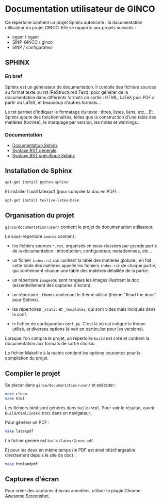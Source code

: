 # Documentation utilisateur de GINCO

Ce répertoire contient un projet Sphinx autonome : la documentation utilisateur du projet GINCO. Elle se rapporte aux 
 projets suivants : 
 
* ogam / ogam
* SINP-GINCO / ginco
* SINP / configurateur

## SPHINX

### En bref

Sphinx est un générateur de documentation. Il compile des fichiers sources au format texte ou rst
(ReStructured Text), pour générer de la documentation dans différents formats de sortie : HTML, LaTeX 
 puis PDF à partir du LaTeX, et beaucoup d'autres formats... 
 
Le rst permet d'indiquer le formatage du texte : titres, listes, liens, etc... 
Et Sphinx ajoute des fonctionnalités, telles que la construction d'une table des matières (toctree), 
le marquage par version, les notes et warnings... 

### Documentation

* [Documentation Sphinx](http://www.sphinx-doc.org/en/stable/)
* [Syntaxe RST générale](http://www.sphinx-doc.org/en/stable/rest.html)
* [Syntaxe RST spécifique Sphinx](http://www.sphinx-doc.org/en/stable/markup/index.html)

## Installation de Sphinx

```bash
apt-get install python-sphinx
```
Et installer l'outil latexpdf (pour compiler la doc en PDF) :

```bash
apt-get install texlive-latex-base
```

## Organisation du projet

`ginco/documentation/user/` contient le projet de documentation utilisateur.

Le sous-répertoire `source` contient : 

* les fichiers sources `*.rst`, organisés en sous-dossiers par grande partie de la documentation : 
  introduction, configurateur, metadonnées, etc...
    
* un fichier `index.rst` qui contient la table des matières globale ; en fait cette table des matières 
  appelle les fichiers `index.rst` de chaque partie, qui contiennent chacun une table des matières 
  détaillée de la partie. 
  
* un répertoire `images`où sont rangées les images illustrant la doc (essentiellement des captures d'écran). 

* un répertoire `_themes` contenant le thème utilisé (thème "Read the docs" pour Sphinx). 

* les répertoires `_static` et  `_templates`, qui sont vides mais indiqués dans la conf. 

* le fichier de configuration `conf.py`. C'est là où est indiqué le thème utilisé, et diverses options 
  (à voir en particulier pour les versions). 
 
Lorsque l'on compile le projet, un répertoire `build` est créé et contient la documentation aux formats de sortie 
choisis.
  
Le fichier Makefile à la racine contient les options courantes pour la compilation du projet.

## Compiler le projet

Se placer dans `ginco/documentation/user/` et exécuter : 

```bash
make clean
make html
```
Les fichiers html sont générés dans `build/html`. Pour voir le résultat, ouvrir `build/html/index.html`
dans un navigateur. 

Pour générer un PDF : 

```bash
make latexpdf
```
Le fichier généré est `build/latex/Ginco.pdf`. 

Et pour les deux en même temps (le PDF est ainsi téléchargeable directement depuis le site de doc) :

```bash
make htmlandpdf
```

## Captures d'écran

Pour créer des captures d'écran annotées, utiliser le plugin Chrome 
[Awesome Screenshot](https://chrome.google.com/webstore/detail/awesome-screenshot-screen/nlipoenfbbikpbjkfpfillcgkoblgpmj?hl=fr&gl=FR). 
